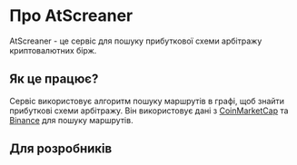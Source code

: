 # Про AtScreaner

AtScreaner - це сервіс для пошуку прибуткової схеми арбітражу криптовалютних бірж.

## Як це працює?

Сервіс використовує алгоритм пошуку маршрутів в графі, щоб знайти прибуткові схеми арбітражу. Він використовує дані з [CoinMarketCap](coinmarketcap.com) та [Binance](binance.com) для пошуку маршрутів.

## Для розробників




